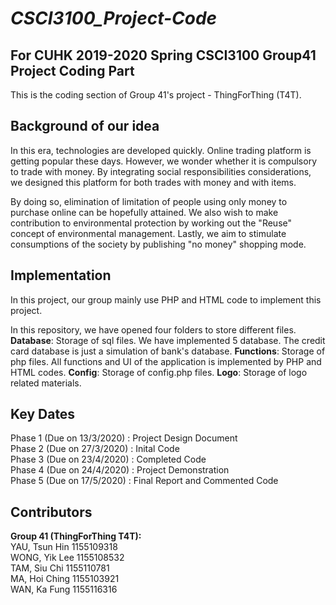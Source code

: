 # *CSCI3100_Project-Code*
## For CUHK 2019-2020 Spring CSCI3100 Group41 Project Coding Part
This is the coding section of Group 41's project - ThingForThing (T4T).

## Background of our idea
In this era, technologies are developed quickly. Online trading platform is getting popular these days.
However, we wonder whether it is compulsory to trade with money. By integrating social responsibilities
considerations, we designed this platform for both trades with money and with items.

By doing so, elimination of limitation of people using only money to purchase online can be hopefully 
attained. We also wish to make contribution to environmental protection by working out the "Reuse" concept
of environmental management. Lastly, we aim to stimulate consumptions of the society by publishing "no
money" shopping mode.

## Implementation
In this project, our group mainly use PHP and HTML code to implement this project.

In this repository, we have opened four folders to store different files.<br/>
**Database**: Storage of sql files. We have implemented 5 database. The credit card database is just a simulation of bank's database.
**Functions**: Storage of php files. All functions and UI of the application is implemented by PHP and HTML codes.
**Config**: Storage of config.php files.
**Logo**: Storage of logo related materials.

## Key Dates
Phase 1 (Due on 13/3/2020) : Project Design Document<br/>
Phase 2 (Due on 27/3/2020) : Inital Code<br/>
Phase 3 (Due on 23/4/2020) : Completed Code<br/>
Phase 4 (Due on 24/4/2020) : Project Demonstration<br/>
Phase 5 (Due on 17/5/2020) : Final Report and Commented Code<br/>

## Contributors
**Group 41 (ThingForThing T4T):**<br/>
YAU, Tsun Hin 1155109318<br/>
WONG, Yik Lee 1155108532<br/>
TAM, Siu Chi  1155110781<br/>
MA, Hoi Ching 1155103921<br/>
WAN, Ka Fung  1155116316
